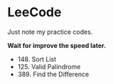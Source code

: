 # LeeCode

Just note my practice codes.

**Wait for improve the speed later.**<br>
<ul>
	<li>148. Sort List
	<li>125. Valid Palindrome
	<li>389. Find the Difference
</ul>